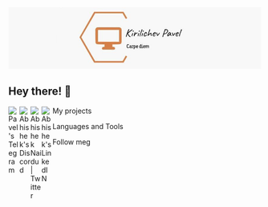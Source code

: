 [![Header](https://github.com/pavelkirilichev/pavelkirilichev/blob/main/assets/header.png)](https://t.me/pavelpath)
## Hey there! 🧐
<a href="https://t.me/pavelpath">
  <img align="left" alt="Pavel's Telegram" width="22px" src="https://cdn-icons-png.flaticon.com/512/739/739260.png"/>
</a>
<a href="https://discord.gg/XTW52Kt">
  <img align="left" alt="Abhishek's Discord" width="22px" src="https://raw.githubusercontent.com/peterthehan/peterthehan/master/assets/discord.svg" />
</a>
<a href="https://twitter.com/abhisheknaiidu">
  <img align="left" alt="Abhishek Naidu | Twitter" width="22px" src="https://raw.githubusercontent.com/peterthehan/peterthehan/master/assets/twitter.svg" />
</a>
<a href="https://www.linkedin.com/in/abhisheknaiidu/">
  <img align="left" alt="Abhishek's LinkedIN" width="22px" src="https://raw.githubusercontent.com/peterthehan/peterthehan/master/assets/linkedin.svg" />
</a>


My projects

Languages and Tools

Follow meg
